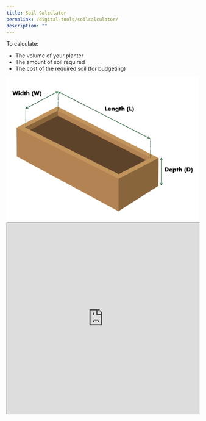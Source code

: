 ```yaml
---
title: Soil Calculator
permalink: /digital-tools/soilcalculator/
description: ""
---
```

To calculate:
- The volume of your planter
- The amount of soil required
- The cost of the required soil (for budgeting)

<img src="images/Digital%20Tools/planter_diagram_lwd.png">				

<iframe style="width:100%;height:500px" src="https://www.checkfirst.gov.sg/c/0d75a8a5-f1a3-46d5-8b08-2182bfba6277"></iframe>
